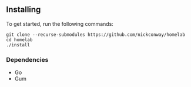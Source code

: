 ## Installing

To get started, run the following commands:

```
git clone --recurse-submodules https://github.com/nickconway/homelab
cd homelab
./install
```

### Dependencies

- Go
- Gum
